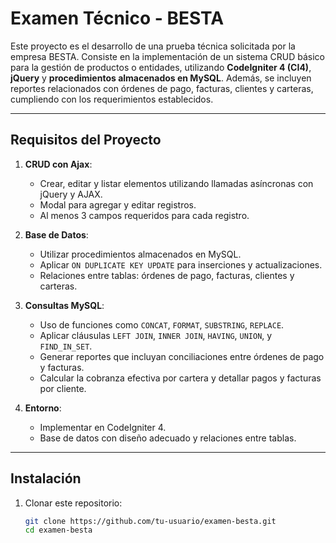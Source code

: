 # Examen Técnico - BESTA

Este proyecto es el desarrollo de una prueba técnica solicitada por la empresa BESTA. Consiste en la implementación de un sistema CRUD básico para la gestión de productos o entidades, utilizando **CodeIgniter 4 (CI4)**, **jQuery** y **procedimientos almacenados en MySQL**. Además, se incluyen reportes relacionados con órdenes de pago, facturas, clientes y carteras, cumpliendo con los requerimientos establecidos.

---

## **Requisitos del Proyecto**

1. **CRUD con Ajax**:
   - Crear, editar y listar elementos utilizando llamadas asíncronas con jQuery y AJAX.
   - Modal para agregar y editar registros.
   - Al menos 3 campos requeridos para cada registro.

2. **Base de Datos**:
   - Utilizar procedimientos almacenados en MySQL.
   - Aplicar `ON DUPLICATE KEY UPDATE` para inserciones y actualizaciones.
   - Relaciones entre tablas: órdenes de pago, facturas, clientes y carteras.

3. **Consultas MySQL**:
   - Uso de funciones como `CONCAT`, `FORMAT`, `SUBSTRING`, `REPLACE`.
   - Aplicar cláusulas `LEFT JOIN`, `INNER JOIN`, `HAVING`, `UNION`, y `FIND_IN_SET`.
   - Generar reportes que incluyan conciliaciones entre órdenes de pago y facturas.
   - Calcular la cobranza efectiva por cartera y detallar pagos y facturas por cliente.

4. **Entorno**:
   - Implementar en CodeIgniter 4.
   - Base de datos con diseño adecuado y relaciones entre tablas.

---

## **Instalación**

1. Clonar este repositorio:
   ```bash
   git clone https://github.com/tu-usuario/examen-besta.git
   cd examen-besta
